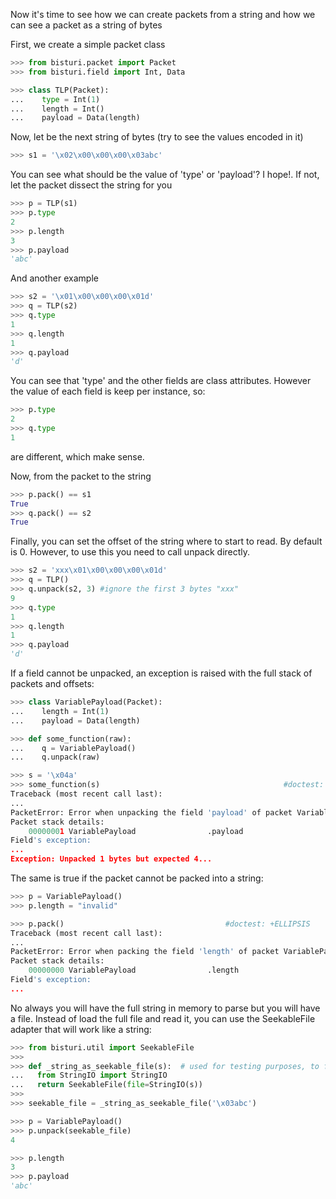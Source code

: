 Now it's time to see how we can create packets from a string and how we can see a packet 
as a string of bytes

First, we create a simple packet class

```python
>>> from bisturi.packet import Packet
>>> from bisturi.field import Int, Data

>>> class TLP(Packet):
...    type = Int(1)
...    length = Int()
...    payload = Data(length)

```

Now, let be the next string of bytes (try to see the values encoded in it)

```python
>>> s1 = '\x02\x00\x00\x00\x03abc'

```

You can see what should be the value of 'type' or 'payload'? 
I hope!. If not, let the packet dissect the string for you

```python
>>> p = TLP(s1)
>>> p.type
2
>>> p.length
3
>>> p.payload
'abc'

```

And another example

```python
>>> s2 = '\x01\x00\x00\x00\x01d'
>>> q = TLP(s2)
>>> q.type
1
>>> q.length
1
>>> q.payload
'd'

```

You can see that 'type' and the other fields are class attributes. However the value
of each field is keep per instance, so:

```python
>>> p.type
2
>>> q.type
1

```

are different, which make sense.

Now, from the packet to the string

```python
>>> p.pack() == s1
True
>>> q.pack() == s2
True

```

Finally, you can set the offset of the string where to start to read. By default is 0.
However, to use this you need to call unpack directly.

```python
>>> s2 = 'xxx\x01\x00\x00\x00\x01d'
>>> q = TLP()
>>> q.unpack(s2, 3) #ignore the first 3 bytes "xxx"
9
>>> q.type
1
>>> q.length
1
>>> q.payload
'd'

```

If a field cannot be unpacked, an exception is raised with the full stack of packets and offsets:

```python
>>> class VariablePayload(Packet):
...    length = Int(1)
...    payload = Data(length)

>>> def some_function(raw):
...    q = VariablePayload()
...    q.unpack(raw)

>>> s = '\x04a'
>>> some_function(s)                                         #doctest: +ELLIPSIS
Traceback (most recent call last):
...
PacketError: Error when unpacking the field 'payload' of packet VariablePayload at 00000001: Unpacked 1 bytes but expected 4
Packet stack details: 
    00000001 VariablePayload                .payload
Field's exception:
...
Exception: Unpacked 1 bytes but expected 4...

```

The same is true if the packet cannot be packed into a string:

```python
>>> p = VariablePayload()
>>> p.length = "invalid"

>>> p.pack()                                    #doctest: +ELLIPSIS
Traceback (most recent call last):
...
PacketError: Error when packing the field 'length' of packet VariablePayload at 00000000: cannot convert argument to integer
Packet stack details: 
    00000000 VariablePayload                .length
Field's exception:
...

```

No always you will have the full string in memory to parse but you will have a file.
Instead of load the full file and read it, you can use the SeekableFile adapter that will
work like a string:

```python
>>> from bisturi.util import SeekableFile
>>>
>>> def _string_as_seekable_file(s):  # used for testing purposes, to fake a real file
...   from StringIO import StringIO
...   return SeekableFile(file=StringIO(s))
>>>
>>> seekable_file = _string_as_seekable_file('\x03abc')

>>> p = VariablePayload()
>>> p.unpack(seekable_file)
4

>>> p.length
3
>>> p.payload
'abc'

```

